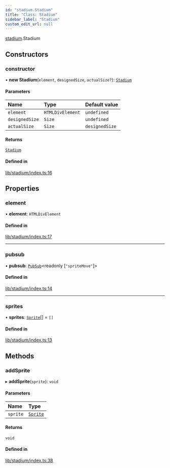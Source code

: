 ```yaml
---
id: "stadium.Stadium"
title: "Class: Stadium"
sidebar_label: "Stadium"
custom_edit_url: null
---
```


[stadium](../modules/stadium.md).Stadium

## Constructors

### constructor

• **new Stadium**(`element`, `designedSize`, `actualSize?`): [`Stadium`](stadium.Stadium.md)

#### Parameters

| Name | Type | Default value |
| :------ | :------ | :------ |
| `element` | `HTMLDivElement` | `undefined` |
| `designedSize` | `Size` | `undefined` |
| `actualSize` | `Size` | `designedSize` |

#### Returns

[`Stadium`](stadium.Stadium.md)

#### Defined in

[lib/stadium/index.ts:16](https://github.com/rycont/stadium/blob/85a354b/lib/stadium/index.ts#L16)

## Properties

### element

• **element**: `HTMLDivElement`

#### Defined in

[lib/stadium/index.ts:17](https://github.com/rycont/stadium/blob/85a354b/lib/stadium/index.ts#L17)

___

### pubsub

• **pubsub**: [`PubSub`](pubsub.PubSub.md)\<readonly [``"spriteMove"``]\>

#### Defined in

[lib/stadium/index.ts:14](https://github.com/rycont/stadium/blob/85a354b/lib/stadium/index.ts#L14)

___

### sprites

• **sprites**: [`Sprite`](sprite.Sprite.md)[] = `[]`

#### Defined in

[lib/stadium/index.ts:13](https://github.com/rycont/stadium/blob/85a354b/lib/stadium/index.ts#L13)

## Methods

### addSprite

▸ **addSprite**(`sprite`): `void`

#### Parameters

| Name | Type |
| :------ | :------ |
| `sprite` | [`Sprite`](sprite.Sprite.md) |

#### Returns

`void`

#### Defined in

[lib/stadium/index.ts:38](https://github.com/rycont/stadium/blob/85a354b/lib/stadium/index.ts#L38)
